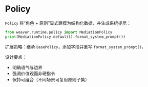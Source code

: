 # Policy

`Policy` 将“角色 + 原则”显式建模为结构化数据，并生成系统提示：

```python
from weaver.runtime.policy import MediationPolicy
print(MediationPolicy.default().format_system_prompt())
```

扩展策略：继承 `BasePolicy`，添加字段并重写 `format_system_prompt()`。

设计要点：
* 明确语气与边界
* 强调价值观而非硬指令
* 保持可组合（不同场景可复用原则子集）
